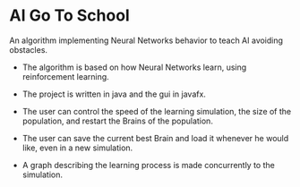 # AI Go To School
An algorithm implementing Neural Networks behavior to teach AI avoiding obstacles.

- The algorithm is based on how Neural Networks learn, using reinforcement learning.

- The project is written in java and the gui in javafx. 

- The user can control the speed of the learning simulation, the size of the population, and restart the Brains of the population.

- The user can save the current best Brain and load it whenever he would like, even in a new simulation.

- A graph describing the learning process is made concurrently to the simulation.
